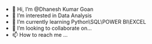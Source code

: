 - 👋 Hi, I’m @Dhanesh Kumar Goan
- 👀 I’m interested in Data Analysis
- 🌱 I’m currently learning Python\SQL\POWER BI\EXCEL
- 💞️ I’m looking to collaborate on...
- 📫 How to reach me ...

<!---
Kuhu16/Kuhu16 is a ✨ special ✨ repository because its `README.md` (this file) appears on your GitHub profile.
You can click the Preview link to take a look at your changes.
--->
